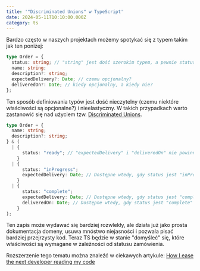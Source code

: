 ```yaml
---
title: '"Discriminated Unions" w TypeScript'
date: 2024-05-11T10:10:00.000Z
category: ts
---
```


Bardzo często w naszych projektach możemy spotykać się z typem takim jak ten poniżej:

```typescript
type Order = {
  status: string; // "string" jest dość szerokim typem, a pewnie statusy zamówień są ograniczone do kilku wartości
  name: string;
  description?: string;
  expectedDelivery?: Date; // czemu opcjonalny?
  deliveredOn?: Date; // kiedy opcjonalny, a kiedy nie?
};
```

Ten sposób definiowania typów jest dość nieczytelny (czemu niektóre właściwości są opcjonalne?) i nieelastyczny. W takich przypadkach warto zastanowić się nad użyciem tzw. [Discriminated Unions](https://www.typescriptlang.org/docs/handbook/2/narrowing.html#discriminated-unions).

```typescript
type Order = {
  name: string;
  description?: string;
} & (
  | {
      status: "ready"; // "expectedDelivery" i "deliveredOn" nie powinny tutaj się poajawić
    }
  | {
      status: "inProgress";
      expectedDelivery: Date; // Dostępne wtedy, gdy status jest "inProgress"
    }
  | {
      status: "complete";
      expectedDelivery: Date; // Dostępne wtedy, gdy status jest "complete"
      deliveredOn: Date; // Dostępne wtedy, gdy status jest "complete"
    }
);
```

Ten zapis może wydawać się bardziej rozwlekły, ale działa już jako prosta dokumentacja domeny, usuwa mnóstwo niejasności i pozwala pisać bardziej przejrzysty kod. Teraz TS będzie w stanie "domyśleć" się, które właściwości są wymagane w zależności od statusu zamówienia.

Rozszerzenie tego tematu można znaleźć w ciekawych artykule: [How I ease the next developer reading my code](https://dev.to/noriste/how-i-ease-the-next-developer-reading-my-code-1986)

